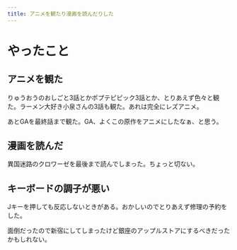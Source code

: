 ```yaml
---
title: アニメを観たり漫画を読んだりした
---
```


# やったこと

## アニメを観た

りゅうおうのおしごと3話とかポプテピピック3話とか、とりあえず色々と観た。ラーメン大好き小泉さんの3話も観た。あれは完全にレズアニメ。

あとGAを最終話まで観た。GA、よくこの原作をアニメにしたなぁ、と思う。

## 漫画を読んだ

異国迷路のクロワーゼを最後まで読んでしまった。ちょっと切ない。

## キーボードの調子が悪い

Jキーを押しても反応しないときがある。おかしいのでとりあえず修理の予約をした。

面倒だったので新宿にしてしまったけど銀座のアップルストアにするべきだったかもしれない。
